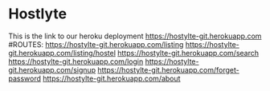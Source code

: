 # Hostlyte
This is the link to our heroku deployment https://hostylte-git.herokuapp.com
#ROUTES:
https://hostylte-git.herokuapp.com/listing
https://hostylte-git.herokuapp.com/listing/hostel
https://hostylte-git.herokuapp.com/search
https://hostylte-git.herokuapp.com/login
https://hostylte-git.herokuapp.com/signup
https://hostylte-git.herokuapp.com/forget-password
https://hostylte-git.herokuapp.com/about
